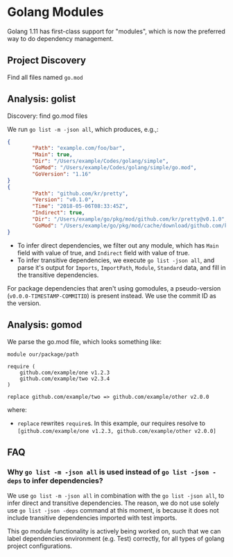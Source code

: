 # Golang Modules

Golang 1.11 has first-class support for "modules", which is now the preferred
way to do dependency management.

## Project Discovery

Find all files named `go.mod`

## Analysis: golist

Discovery: find go.mod files

We run `go list -m -json all`, which produces, e.g.,:

```json
{
        "Path": "example.com/foo/bar",
        "Main": true,
        "Dir": "/Users/example/Codes/golang/simple",
        "GoMod": "/Users/example/Codes/golang/simple/go.mod",
        "GoVersion": "1.16"
}
{
        "Path": "github.com/kr/pretty",
        "Version": "v0.1.0",
        "Time": "2018-05-06T08:33:45Z",
        "Indirect": true,
        "Dir": "/Users/example/go/pkg/mod/github.com/kr/pretty@v0.1.0",
        "GoMod": "/Users/example/go/pkg/mod/cache/download/github.com/kr/pretty/@v/v0.1.0.mod"
}
```

- To infer direct dependencies, we filter out any module, which has `Main` field with value of true, and `Indirect` field with value of true.
- To infer transitive dependencies, we execute `go list -json all`, and parse it's output for `Imports`, `ImportPath`, `Module`, `Standard` data, and fill in the transitive dependencies.

For package dependencies that aren't using gomodules, a pseudo-version (`v0.0.0-TIMESTAMP-COMMITID`) is present instead. We use the commit ID as the version.

## Analysis: gomod

We parse the go.mod file, which looks something like:

```
module our/package/path

require (
    github.com/example/one v1.2.3
    github.com/example/two v2.3.4
)

replace github.com/example/two => github.com/example/other v2.0.0
```

where:

- `replace` rewrites `require`s. In this example, our requires resolve to
  `[github.com/example/one v1.2.3, github.com/example/other v2.0.0]`


## FAQ

### Why `go list -m -json all` is used instead of `go list -json -deps` to infer dependencies?

We use `go list -m -json all` in combination with the `go list -json all`, to infer direct and transitive dependencies. The reason, we do not use solely use `go list -json -deps` command at this moment, is because it does not include transitive dependencies imported with test imports. 

This go module functionality is actively being worked on, such that we can label dependencies environment (e.g. Test) correctly, for all types of golang project configurations.